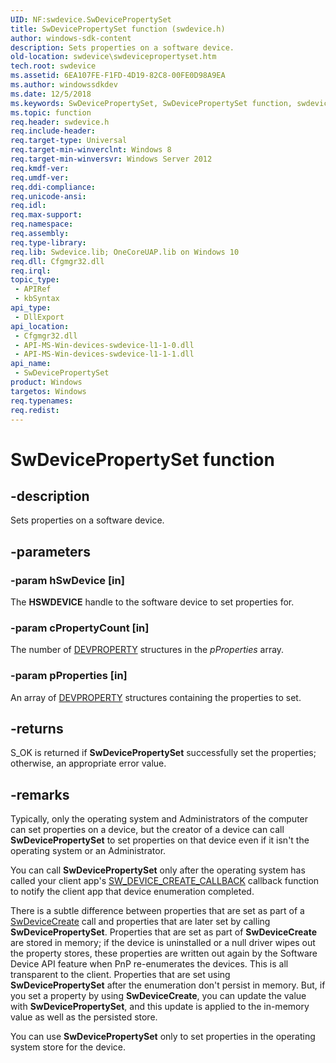 ```yaml
---
UID: NF:swdevice.SwDevicePropertySet
title: SwDevicePropertySet function (swdevice.h)
author: windows-sdk-content
description: Sets properties on a software device.
old-location: swdevice\swdevicepropertyset.htm
tech.root: swdevice
ms.assetid: 6EA107FE-F1FD-4D19-82C8-00FE0D98A9EA
ms.author: windowssdkdev
ms.date: 12/5/2018
ms.keywords: SwDevicePropertySet, SwDevicePropertySet function, swdevice.swdevicepropertyset, swdevice/SwDevicePropertySet
ms.topic: function
req.header: swdevice.h
req.include-header: 
req.target-type: Universal
req.target-min-winverclnt: Windows 8
req.target-min-winversvr: Windows Server 2012
req.kmdf-ver: 
req.umdf-ver: 
req.ddi-compliance: 
req.unicode-ansi: 
req.idl: 
req.max-support: 
req.namespace: 
req.assembly: 
req.type-library: 
req.lib: Swdevice.lib; OneCoreUAP.lib on Windows 10
req.dll: Cfgmgr32.dll
req.irql: 
topic_type:
 - APIRef
 - kbSyntax
api_type:
 - DllExport
api_location:
 - Cfgmgr32.dll
 - API-MS-Win-devices-swdevice-l1-1-0.dll
 - API-MS-Win-devices-swdevice-l1-1-1.dll
api_name:
 - SwDevicePropertySet
product: Windows
targetos: Windows
req.typenames: 
req.redist: 
---
```


# SwDevicePropertySet function


## -description


Sets properties on a software device.  


## -parameters




### -param hSwDevice [in]

The <b>HSWDEVICE</b> handle to the software device to set properties for. 


### -param cPropertyCount [in]

The number of <a href="https://msdn.microsoft.com/B2B640BC-5DA3-4D9A-95D8-C2EDA09C18FA">DEVPROPERTY</a> structures in the <i>pProperties</i> array.


### -param pProperties [in]

An array of <a href="https://msdn.microsoft.com/B2B640BC-5DA3-4D9A-95D8-C2EDA09C18FA">DEVPROPERTY</a> structures containing the properties to set.


## -returns



S_OK is returned if <b>SwDevicePropertySet</b> successfully set the properties; otherwise, an appropriate error value. 




## -remarks



Typically, only the operating system and Administrators of the computer can set properties on a device, but the creator of a device can call <b>SwDevicePropertySet</b> to set properties on that device even if it isn't the operating system or an Administrator.

You can call <b>SwDevicePropertySet</b> only after the operating system has called your client app's <a href="https://msdn.microsoft.com/3955FA66-EBE2-4710-A873-C5FC8B7DBE2E">SW_DEVICE_CREATE_CALLBACK</a> callback function to notify the client app that device enumeration completed.

There is a subtle difference between properties that are set as part of a <a href="https://msdn.microsoft.com/8274D7D9-D4AD-412E-A9C0-7D4A08C8A14F">SwDeviceCreate</a> call and properties that are later set by calling <b>SwDevicePropertySet</b>.  Properties that are set as part of <b>SwDeviceCreate</b> are stored in memory; if the device is uninstalled or a null driver wipes out the property stores, these properties are written out again by the Software Device API feature when PnP re-enumerates the devices.  This is all transparent to the client.  Properties that are set using <b>SwDevicePropertySet</b> after the enumeration don't persist in memory.  But, if you set a property by using <b>SwDeviceCreate</b>, you can update the value with <b>SwDevicePropertySet</b>, and this update is applied to the in-memory value as well as the persisted store.

You can use <b>SwDevicePropertySet</b> only to set properties in the operating system store for the device.



